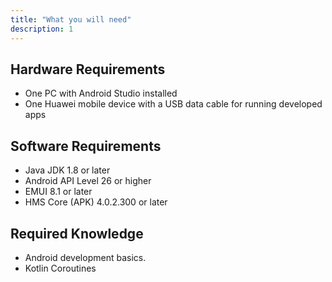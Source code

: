 ```yaml
---
title: "What you will need"
description: 1
---
```

**Hardware Requirements**
-------------------------

-   One PC with Android Studio installed
-   One Huawei mobile device with a USB data cable for running     developed apps

**Software Requirements**
-------------------------

-   Java JDK 1.8 or later
-   Android API Level 26 or higher
-   EMUI 8.1 or later
-   HMS Core (APK) 4.0.2.300 or later

**Required Knowledge**
----------------------

-   Android development basics.
-   Kotlin Coroutines

